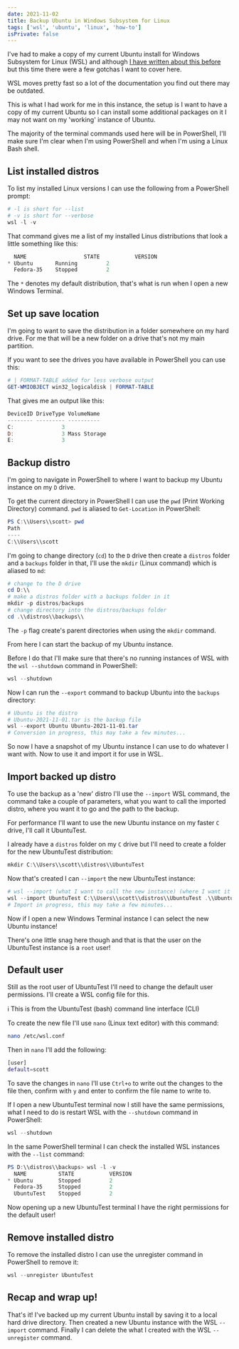 ```yaml
---
date: 2021-11-02
title: Backup Ubuntu in Windows Subsystem for Linux
tags: ['wsl', 'ubuntu', 'linux', 'how-to']
isPrivate: false
---
```


I've had to make a copy of my current Ubuntu install for Windows
Subsystem for Linux (WSL) and although [I have written about this
before] but this time there were a few gotchas I want to cover here.

WSL moves pretty fast so a lot of the documentation you find out there
may be outdated.

This is what I had work for me in this instance, the setup is I want
to have a copy of my current Ubuntu so I can install some additional
packages on it I may not want on my 'working' instance of Ubuntu.

The majority of the terminal commands used here will be in PowerShell,
I'll make sure I'm clear when I'm using PowerShell and when I'm using
a Linux Bash shell.

## List installed distros

To list my installed Linux versions I can use the following from a
PowerShell prompt:

```powershell
# -l is short for --list
# -v is short for --verbose
wsl -l -v
```

That command gives me a list of my installed Linus distributions that
look a little something like this:

```powershell
  NAME                  STATE           VERSION
* Ubuntu       Running         2
  Fedora-35    Stopped         2
```

The `*` denotes my default distribution, that's what is run when I
open a new Windows Terminal.

## Set up save location

I'm going to want to save the distribution in a folder somewhere on my
hard drive. For me that will be a new folder on a drive that's not my
main partition.

If you want to see the drives you have available in PowerShell you can
use this:

```powershell
# | FORMAT-TABLE added for less verbose output
GET-WMIOBJECT win32_logicaldisk | FORMAT-TABLE
```

That gives me an output like this:

```powershell
DeviceID DriveType VolumeName
-------- --------- ----------
C:               3
D:               3 Mass Storage
E:               3
```

## Backup distro

I'm going to navigate in PowerShell to where I want to backup my
Ubuntu instance on my `D` drive.

To get the current directory in PowerShell I can use the `pwd` (Print
Working Directory) command. `pwd` is aliased to `Get-Location` in
PowerShell:

```powershell
PS C:\\Users\\scott> pwd
Path
----
C:\\Users\\scott
```

I'm going to change directory (`cd`) to the `D` drive then create a
`distros` folder and a `backups` folder in that, I'll use the `mkdir`
(Linux command) which is aliased to `md`:

```powershell
# change to the D drive
cd D:\\
# make a distros folder with a backups folder in it
mkdir -p distros/backups
# change directory into the distros/backups folder
cd .\\distros\\backups\\
```

The `-p` flag create's parent directories when using the `mkdir`
command.

From here I can start the backup of my Ubuntu instance.

Before I do that I'll make sure that there's no running instances of
WSL with the `wsl --shutdown` command in PowerShell:

```powershell
wsl --shutdown
```

Now I can run the `--export` command to backup Ubuntu into the
`backups` directory:

```powershell
# Ubuntu is the distro
# Ubuntu-2021-11-01.tar is the backup file
wsl --export Ubuntu Ubuntu-2021-11-01.tar
# Conversion in progress, this may take a few minutes...
```

So now I have a snapshot of my Ubuntu instance I can use to do
whatever I want with. Now to use it and import it for use in WSL.

## Import backed up distro

To use the backup as a 'new' distro I'll use the `--import` WSL
command, the command take a couple of parameters, what you want to
call the imported distro, where you want it to go and the path to the
backup.

For performance I'll want to use the new Ubuntu instance on my faster
`C` drive, I'll call it UbuntuTest.

I already have a `distros` folder on my `C` drive but I'll need to
create a folder for the new UbuntuTest distribution:

```powershell
mkdir C:\\Users\\scott\\distros\\UbuntuTest
```

Now that's created I can `--import` the new UbuntuTest instance:

```powershell
# wsl --import (what I want to call the new instance) (where I want it to go) (path to backup)
wsl --import UbuntuTest C:\\Users\\scott\\distros\\UbuntuTest .\\Ubuntu-2021-11-01.tar
# Import in progress, this may take a few minutes...
```

Now if I open a new Windows Terminal instance I can select the new
Ubuntu instance!

There's one little snag here though and that is that the user on the
UbuntuTest instance is a `root` user!

## Default user

Still as the root user of UbuntuTest I'll need to change the default
user permissions. I'll create a WSL config file for this.

ℹ️ This is from the UbuntuTest (bash) command line interface (CLI)

To create the new file I'll use `nano` (Linux text editor) with this
command:

```bash
nano /etc/wsl.conf
```

Then in `nano` I'll add the following:

```bash
[user]
default=scott
```

To save the changes in `nano` I'll use `Ctrl+o` to write out the
changes to the file then, confirm with `y` and enter to confirm the
file name to write to.

If I open a new UbuntuTest terminal now I still have the same
permissions, what I need to do is restart WSL with the `--shutdown`
command in PowerShell:

```powershell
wsl --shutdown
```

In the same PowerShell terminal I can check the installed WSL
instances with the `--list` command:

```powershell
PS D:\\distros\\backups> wsl -l -v
  NAME          STATE           VERSION
* Ubuntu        Stopped         2
  Fedora-35     Stopped         2
  UbuntuTest    Stopped         2
```

Now opening up a new UbuntuTest terminal I have the right permissions
for the default user!

## Remove installed distro

To remove the installed distro I can use the unregister command in
PowerShell to remove it:

```powershell
wsl --unregister UbuntuTest
```

## Recap and wrap up!

That's it! I've backed up my current Ubuntu install by saving it to a
local hard drive directory. Then created a new Ubuntu instance with
the WSL `--import` command. Finally I can delete the what I created
with the WSL `--unregister` command.

<!-- Links -->

[i have written about this before]:
  https://scottspence.com/posts/backup-wsl-installs
